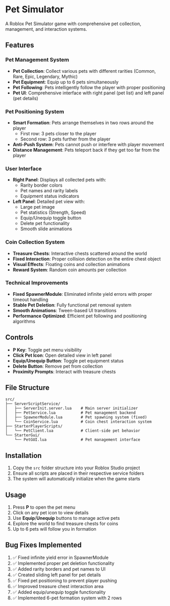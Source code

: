 # Pet Simulator

A Roblox Pet Simulator game with comprehensive pet collection, management, and interaction systems.

## Features

### Pet Management System
- **Pet Collection**: Collect various pets with different rarities (Common, Rare, Epic, Legendary, Mythic)
- **Pet Equipment**: Equip up to 6 pets simultaneously
- **Pet Following**: Pets intelligently follow the player with proper positioning
- **Pet UI**: Comprehensive interface with right panel (pet list) and left panel (pet details)

### Pet Positioning System
- **Smart Formation**: Pets arrange themselves in two rows around the player
  - First row: 3 pets closer to the player
  - Second row: 3 pets further from the player
- **Anti-Push System**: Pets cannot push or interfere with player movement
- **Distance Management**: Pets teleport back if they get too far from the player

### User Interface
- **Right Panel**: Displays all collected pets with:
  - Rarity border colors
  - Pet names and rarity labels
  - Equipment status indicators
- **Left Panel**: Detailed pet view with:
  - Large pet image
  - Pet statistics (Strength, Speed)
  - Equip/Unequip toggle button
  - Delete pet functionality
  - Smooth slide animations

### Coin Collection System
- **Treasure Chests**: Interactive chests scattered around the world
- **Fixed Interaction**: Proper collision detection on the entire chest object
- **Visual Effects**: Floating coins and collection animations
- **Reward System**: Random coin amounts per collection

### Technical Improvements
- **Fixed SpawnerModule**: Eliminated infinite yield errors with proper timeout handling
- **Stable Pet Deletion**: Fully functional pet removal system
- **Smooth Animations**: Tween-based UI transitions
- **Performance Optimized**: Efficient pet following and positioning algorithms

## Controls
- **P Key**: Toggle pet menu visibility
- **Click Pet Icon**: Open detailed view in left panel
- **Equip/Unequip Button**: Toggle pet equipment status
- **Delete Button**: Remove pet from collection
- **Proximity Prompts**: Interact with treasure chests

## File Structure
```
src/
├── ServerScriptService/
│   ├── ServerInit.server.lua    # Main server initializer
│   ├── PetService.lua           # Pet management backend
│   ├── SpawnerModule.lua        # Pet spawning system (fixed)
│   └── CoinService.lua          # Coin chest interaction system
├── StarterPlayerScripts/
│   └── PetClient.lua            # Client-side pet behavior
└── StarterGui/
    └── PetGUI.lua               # Pet management interface
```

## Installation
1. Copy the `src` folder structure into your Roblox Studio project
2. Ensure all scripts are placed in their respective service folders
3. The system will automatically initialize when the game starts

## Usage
1. Press **P** to open the pet menu
2. Click on any pet icon to view details
3. Use **Equip**/**Unequip** buttons to manage active pets
4. Explore the world to find treasure chests for coins
5. Up to 6 pets will follow you in formation

## Bug Fixes Implemented
1. ✅ Fixed infinite yield error in SpawnerModule
2. ✅ Implemented proper pet deletion functionality
3. ✅ Added rarity borders and pet names to UI
4. ✅ Created sliding left panel for pet details
5. ✅ Fixed pet positioning to prevent player pushing
6. ✅ Improved treasure chest interaction area
7. ✅ Added equip/unequip toggle functionality
8. ✅ Implemented 6-pet formation system with 2 rows